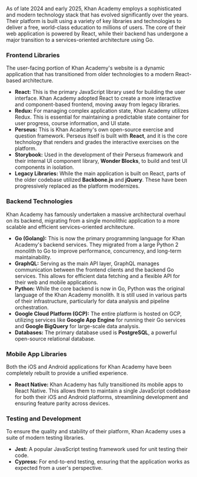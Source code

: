 As of late 2024 and early 2025, Khan Academy employs a sophisticated and modern technology stack that has evolved significantly over the years. Their platform is built using a variety of key libraries and technologies to deliver a free, world-class education to millions of users. The core of their web application is powered by React, while their backend has undergone a major transition to a services-oriented architecture using Go.

### Frontend Libraries

The user-facing portion of Khan Academy's website is a dynamic application that has transitioned from older technologies to a modern React-based architecture.

- **React:** This is the primary JavaScript library used for building the user interface. Khan Academy adopted React to create a more interactive and component-based frontend, moving away from legacy libraries.
- **Redux:** For managing complex application state, Khan Academy utilizes Redux. This is essential for maintaining a predictable state container for user progress, course information, and UI state.
- **Perseus:** This is Khan Academy's own open-source exercise and question framework. Perseus itself is built with **React**, and it is the core technology that renders and grades the interactive exercises on the platform.
- **Storybook:** Used in the development of their Perseus framework and their internal UI component library, **Wonder Blocks**, to build and test UI components in isolation.
- **Legacy Libraries:** While the main application is built on React, parts of the older codebase utilized **Backbone.js** and **jQuery**. These have been progressively replaced as the platform modernizes.

### Backend Technologies

Khan Academy has famously undertaken a massive architectural overhaul on its backend, migrating from a single monolithic application to a more scalable and efficient services-oriented architecture.

- **Go (Golang):** This is now the primary programming language for Khan Academy's backend services. They migrated from a large Python 2 monolith to Go to improve performance, concurrency, and long-term maintainability.
- **GraphQL:** Serving as the main API layer, GraphQL manages communication between the frontend clients and the backend Go services. This allows for efficient data fetching and a flexible API for their web and mobile applications.
- **Python:** While the core backend is now in Go, Python was the original language of the Khan Academy monolith. It is still used in various parts of their infrastructure, particularly for data analysis and pipeline orchestration.
- **Google Cloud Platform (GCP):** The entire platform is hosted on GCP, utilizing services like **Google App Engine** for running their Go services and **Google BigQuery** for large-scale data analysis.
- **Databases:** The primary database used is **PostgreSQL**, a powerful open-source relational database.

### Mobile App Libraries

Both the iOS and Android applications for Khan Academy have been completely rebuilt to provide a unified experience.

- **React Native:** Khan Academy has fully transitioned its mobile apps to React Native. This allows them to maintain a single JavaScript codebase for both their iOS and Android platforms, streamlining development and ensuring feature parity across devices.

### Testing and Development

To ensure the quality and stability of their platform, Khan Academy uses a suite of modern testing libraries.

- **Jest:** A popular JavaScript testing framework used for unit testing their code.
- **Cypress:** For end-to-end testing, ensuring that the application works as expected from a user's perspective.